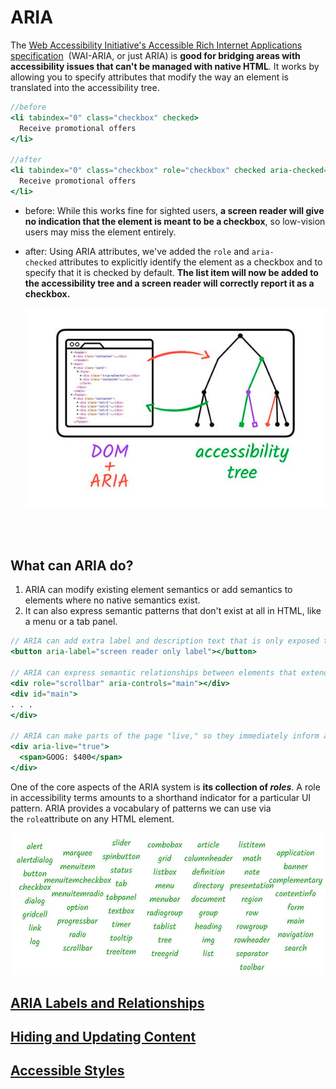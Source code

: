 # **ARIA**

The [Web Accessibility Initiative's Accessible Rich Internet Applications specification](https://www.w3.org/TR/wai-aria/)
 (WAI-ARIA, or just ARIA) is **good for bridging areas with accessibility issues that can't be managed with native HTML**. It works by allowing you to specify attributes that modify the way an element is translated into the accessibility tree.

```jsx
//before
<li tabindex="0" class="checkbox" checked>
  Receive promotional offers
</li>

//after
<li tabindex="0" class="checkbox" role="checkbox" checked aria-checked="true">
  Receive promotional offers
</li>
```

- before: While this works fine for sighted users, **a screen reader will give no indication that the element is meant to be a checkbox**, so low-vision users may miss the element entirely.
- after: Using ARIA attributes, we've added the `role` and `aria-checked` attributes to explicitly identify the element as a checkbox and to specify that it is checked by default. **The list item will now be added to the accessibility tree and a screen reader will correctly report it as a checkbox.**

   <img src='./image/1.png' width="600px">
<br/>
<br/>

## **What can ARIA do?**

1. ARIA can modify existing element semantics or add semantics to elements where no native semantics exist.
2. It can also express semantic patterns that don't exist at all in HTML, like a menu or a tab panel.

```jsx
// ARIA can add extra label and description text that is only exposed to assistive technology APIs.
<button aria-label="screen reader only label"></button>

// ARIA can express semantic relationships between elements that extend the standard parent/child connection, such as a custom scrollbar that controls a specific region.
<div role="scrollbar" aria-controls="main"></div>
<div id="main">
. . .
</div>

// ARIA can make parts of the page "live," so they immediately inform assistive technology when they change.
<div aria-live="true">
  <span>GOOG: $400</span>
</div>
```

One of the core aspects of the ARIA system is **its collection of *roles***. A role in accessibility terms amounts to a shorthand indicator for a particular UI pattern. ARIA provides a vocabulary of patterns we can use via the `role`attribute on any HTML element.

   <img src='./image/2.png' width="600px">

## [ARIA Labels and Relationships](https://developers.google.com/web/fundamentals/accessibility/semantics-aria/aria-labels-and-relationships)

## [Hiding and Updating Content](https://developers.google.com/web/fundamentals/accessibility/semantics-aria/hiding-and-updating-content)

## [Accessible Styles](https://web.dev/accessible/#create-a-design-and-css-that-supports-users-with-different-needs)
